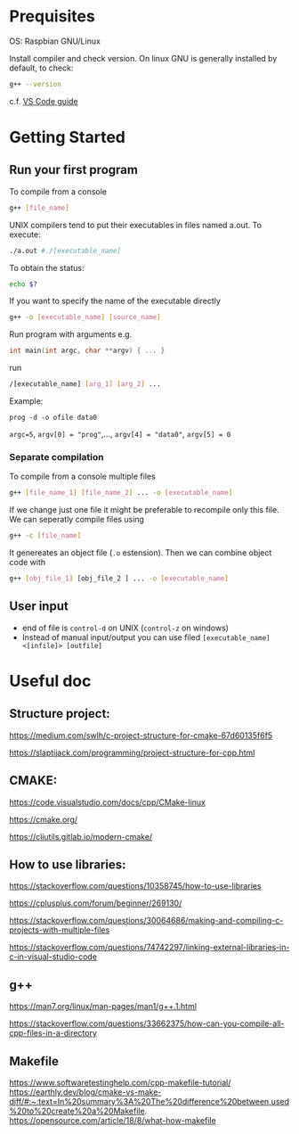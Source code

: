 # Prequisites 

OS: Raspbian GNU/Linux

Install compiler and check version. On linux GNU is generally installed by default, to check:

```Bash
g++ --version
```

c.f. [VS Code guide](https://code.visualstudio.com/docs/languages/cpp)

# Getting Started

## Run your first program

To compile from a console
```Bash
g++ [file_name]
```
UNIX compilers tend to put their executables in files named a.out.
To execute:
```Bash
./a.out #./[executable_name]
```
To obtain the status:
```Bash
echo $?
```
If you want to specify the name of the executable directly 

```Bash
g++ -o [executable_name] [source_name]
```

Run program with arguments e.g.
```cpp
int main(int argc, char **argv) { ... }
```
run 
```bash
/[executable_name] [arg_1] [arg_2] ...
```
Example:
```bsah
prog -d -o ofile data0
```
`argc=5`,  `argv[0] = "prog"`,..., `argv[4] = "data0"`, `argv[5] = 0`

### Separate compilation 

To compile from a console multiple files
```Bash
g++ [file_name_1] [file_name_2] ... -o [executable_name]
```
If we change just one file it might be preferable to recompile only this file.  We can seperatly compile files using 
```Bash
g++ -c [file_name] 
```
It genereates an object file (`.o` estension). Then we can combine object code with 
```Bash
g++ [obj_file_1] [obj_file_2 ] ... -o [executable_name]
```

## User input 

- end of file is `control-d` on UNIX (`control-z` on windows)
- Instead of manual input/output you can use filed `[executable_name] <[infile]> [outfile]`

# Useful doc

## Structure project:

https://medium.com/swlh/c-project-structure-for-cmake-67d60135f6f5

https://slaptijack.com/programming/project-structure-for-cpp.html

 

## CMAKE:

https://code.visualstudio.com/docs/cpp/CMake-linux

https://cmake.org/

https://cliutils.gitlab.io/modern-cmake/

 

## How to use libraries:

https://stackoverflow.com/questions/10358745/how-to-use-libraries

https://cplusplus.com/forum/beginner/269130/

https://stackoverflow.com/questions/30064686/making-and-compiling-c-projects-with-multiple-files

https://stackoverflow.com/questions/74742297/linking-external-libraries-in-c-in-visual-studio-code

 

## g++

https://man7.org/linux/man-pages/man1/g++.1.html

https://stackoverflow.com/questions/33662375/how-can-you-compile-all-cpp-files-in-a-directory

## Makefile

https://www.softwaretestinghelp.com/cpp-makefile-tutorial/
https://earthly.dev/blog/cmake-vs-make-diff/#:~:text=In%20summary%3A%20The%20difference%20between,used%20to%20create%20a%20Makefile.
https://opensource.com/article/18/8/what-how-makefile
